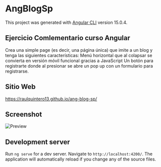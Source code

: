 # AngBlogSp

This project was generated with [Angular CLI](https://github.com/angular/angular-cli) version 15.0.4.

## Ejercicio Comlementario curso Angular
Crea una simple page (es decir, una página única) que imite a un blog y tenga las siguientes características: Menú horizontal que al colapsar se convierta en versión móvil funcional gracias a JavaScript Un botón para registrarte donde al presionar se abre un pop up con un formulario para registrarse.

## Sitio Web
https://raulquintero13.github.io/ang-blog-sp/

## Screenshot
![Preview](https://raulquintero13.github.io/ang-blog-sp/assets/images/screenshot01.jpg)

## Development server

Run `ng serve` for a dev server. Navigate to `http://localhost:4200/`. The application will automatically reload if you change any of the source files.
